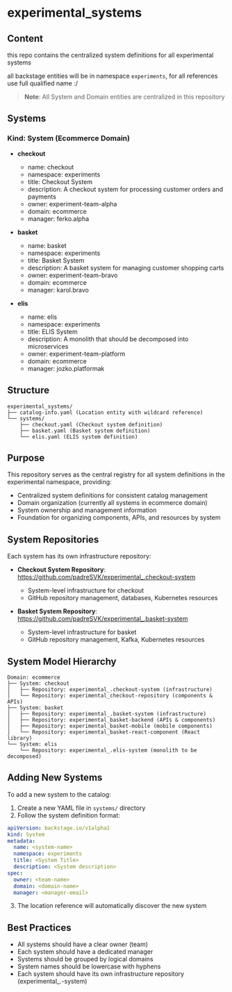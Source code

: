 # experimental_systems

## Content

this repo contains the centralized system definitions for all experimental systems

all backstage entities will be in namespace `experiments`, for all references use full qualified name <kind>:<namespace>/<name>

> **Note**: All System and Domain entities are centralized in this repository

## Systems

### **Kind: System** (Ecommerce Domain)

* **checkout**
  * name: checkout
  * namespace: experiments
  * title: Checkout System
  * description: A checkout system for processing customer orders and payments
  * owner: experiment-team-alpha
  * domain: ecommerce
  * manager: ferko.alpha

* **basket**
  * name: basket
  * namespace: experiments
  * title: Basket System
  * description: A basket system for managing customer shopping carts
  * owner: experiment-team-bravo
  * domain: ecommerce
  * manager: karol.bravo

* **elis**
  * name: elis
  * namespace: experiments
  * title: ELIS System
  * description: A monolith that should be decomposed into microservices
  * owner: experiment-team-platform
  * domain: ecommerce
  * manager: jozko.platformak

## Structure

```
experimental_systems/
├── catalog-info.yaml (Location entity with wildcard reference)
└── systems/
    ├── checkout.yaml (Checkout system definition)
    ├── basket.yaml (Basket system definition)
    └── elis.yaml (ELIS system definition)
```

## Purpose

This repository serves as the central registry for all system definitions in the experimental namespace, providing:
- Centralized system definitions for consistent catalog management
- Domain organization (currently all systems in ecommerce domain)
- System ownership and management information
- Foundation for organizing components, APIs, and resources by system

## System Repositories

Each system has its own infrastructure repository:

- **Checkout System Repository**: https://github.com/padreSVK/experimental_.checkout-system
  - System-level infrastructure for checkout
  - GitHub repository management, databases, Kubernetes resources

- **Basket System Repository**: https://github.com/padreSVK/experimental_.basket-system
  - System-level infrastructure for basket
  - GitHub repository management, Kafka, Kubernetes resources

## System Model Hierarchy

```
Domain: ecommerce
├── System: checkout
│   ├── Repository: experimental_.checkout-system (infrastructure)
│   └── Repository: experimental_checkout-repository (components & APIs)
├── System: basket
│   ├── Repository: experimental_.basket-system (infrastructure)
│   ├── Repository: experimental_basket-backend (APIs & components)
│   ├── Repository: experimental_basket-mobile (mobile components)
│   └── Repository: experimental_basket-react-component (React library)
└── System: elis
    └── Repository: experimental_.elis-system (monolith to be decomposed)
```

## Adding New Systems

To add a new system to the catalog:

1. Create a new YAML file in `systems/` directory
2. Follow the system definition format:
```yaml
apiVersion: backstage.io/v1alpha1
kind: System
metadata:
  name: <system-name>
  namespace: experiments
  title: <System Title>
  description: <System description>
spec:
  owner: <team-name>
  domain: <domain-name>
  manager: <manager-email>
```
3. The location reference will automatically discover the new system

## Best Practices

- All systems should have a clear owner (team)
- Each system should have a dedicated manager
- Systems should be grouped by logical domains
- System names should be lowercase with hyphens
- Each system should have its own infrastructure repository (experimental_.<system-name>-system)